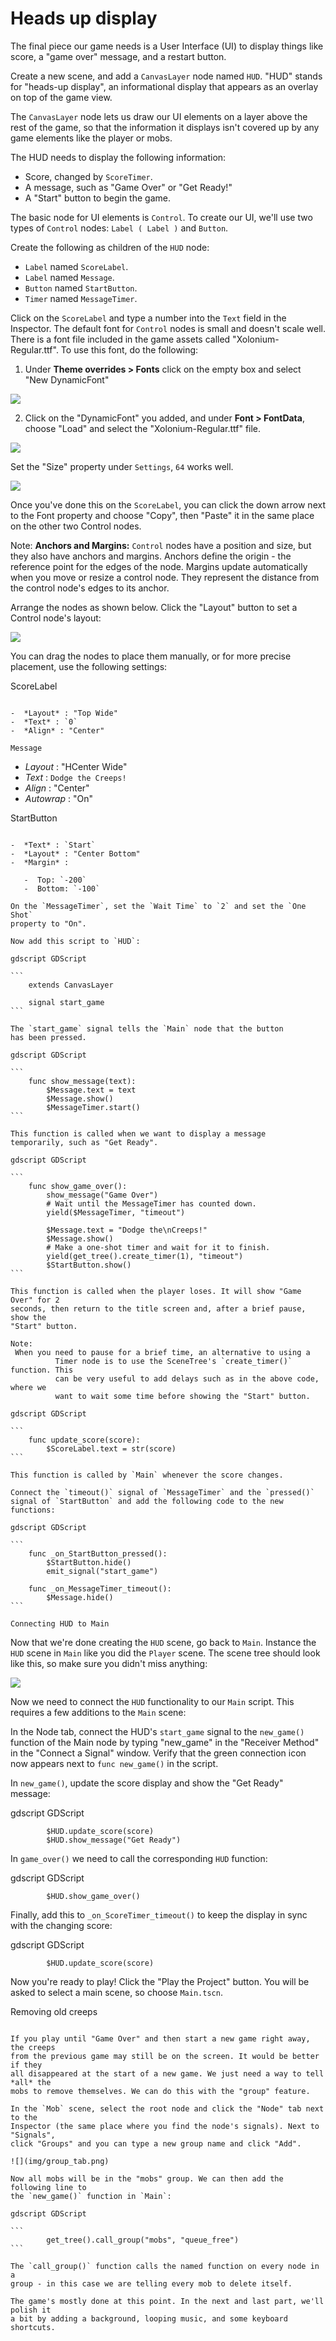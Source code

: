 

Heads up display
================

The final piece our game needs is a User Interface (UI) to display things like
score, a "game over" message, and a restart button.

Create a new scene, and add a `CanvasLayer` node named
`HUD`. "HUD" stands for "heads-up display", an informational display that
appears as an overlay on top of the game view.

The `CanvasLayer` node lets us draw our UI elements on
a layer above the rest of the game, so that the information it displays isn't
covered up by any game elements like the player or mobs.

The HUD needs to display the following information:

- Score, changed by `ScoreTimer`.
- A message, such as "Game Over" or "Get Ready!"
- A "Start" button to begin the game.

The basic node for UI elements is `Control`. To create our
UI, we'll use two types of `Control` nodes: `Label
( Label )` and `Button`.

Create the following as children of the `HUD` node:

- `Label` named `ScoreLabel`.
- `Label` named `Message`.
- `Button` named `StartButton`.
- `Timer` named `MessageTimer`.

Click on the `ScoreLabel` and type a number into the `Text` field in the
Inspector. The default font for `Control` nodes is small and doesn't scale
well. There is a font file included in the game assets called
"Xolonium-Regular.ttf". To use this font, do the following:

1. Under **Theme overrides > Fonts** click on the empty box and select "New DynamicFont"

![](img/custom_font1.png)

2. Click on the "DynamicFont" you added, and under **Font > FontData**,
   choose "Load" and select the "Xolonium-Regular.ttf" file.

![](img/custom_font2.png)

Set the "Size" property under `Settings`, `64` works well.

![](img/custom_font3.png)

Once you've done this on the `ScoreLabel`, you can click the down arrow next
to the Font property and choose "Copy", then "Paste" it in the same place
on the other two Control nodes.

Note:
 **Anchors and Margins:** `Control` nodes have a position and size,
          but they also have anchors and margins. Anchors define the origin -
          the reference point for the edges of the node. Margins update
          automatically when you move or resize a control node. They represent
          the distance from the control node's edges to its anchor.

Arrange the nodes as shown below. Click the "Layout" button to set a Control
node's layout:

![](img/ui_anchor.png)

You can drag the nodes to place them manually, or for more precise placement,
use the following settings:

ScoreLabel
~~~~~~~~~~

-  *Layout* : "Top Wide"
-  *Text* : `0`
-  *Align* : "Center"

Message
~~~~~~~~~~~~

-  *Layout* : "HCenter Wide"
-  *Text* : `Dodge the Creeps!`
-  *Align* : "Center"
-  *Autowrap* : "On"

StartButton
~~~~~~~~~~~

-  *Text* : `Start`
-  *Layout* : "Center Bottom"
-  *Margin* :

   -  Top: `-200`
   -  Bottom: `-100`

On the `MessageTimer`, set the `Wait Time` to `2` and set the `One Shot`
property to "On".

Now add this script to `HUD`:

gdscript GDScript

```
    extends CanvasLayer

    signal start_game
```

The `start_game` signal tells the `Main` node that the button
has been pressed.

gdscript GDScript

```
    func show_message(text):
        $Message.text = text
        $Message.show()
        $MessageTimer.start()
```

This function is called when we want to display a message
temporarily, such as "Get Ready".

gdscript GDScript

```
    func show_game_over():
        show_message("Game Over")
        # Wait until the MessageTimer has counted down.
        yield($MessageTimer, "timeout")

        $Message.text = "Dodge the\nCreeps!"
        $Message.show()
        # Make a one-shot timer and wait for it to finish.
        yield(get_tree().create_timer(1), "timeout")
        $StartButton.show()
```

This function is called when the player loses. It will show "Game Over" for 2
seconds, then return to the title screen and, after a brief pause, show the
"Start" button.

Note:
 When you need to pause for a brief time, an alternative to using a
          Timer node is to use the SceneTree's `create_timer()` function. This
          can be very useful to add delays such as in the above code, where we
          want to wait some time before showing the "Start" button.

gdscript GDScript

```
    func update_score(score):
        $ScoreLabel.text = str(score)
```

This function is called by `Main` whenever the score changes.

Connect the `timeout()` signal of `MessageTimer` and the `pressed()`
signal of `StartButton` and add the following code to the new functions:

gdscript GDScript

```
    func _on_StartButton_pressed():
        $StartButton.hide()
        emit_signal("start_game")

    func _on_MessageTimer_timeout():
        $Message.hide()
```

Connecting HUD to Main
~~~~~~~~~~~~~~~~~~~~~~

Now that we're done creating the `HUD` scene, go back to `Main`. Instance
the `HUD` scene in `Main` like you did the `Player` scene. The scene tree
should look like this, so make sure you didn't miss anything:

![](img/completed_main_scene.png)

Now we need to connect the `HUD` functionality to our `Main` script. This
requires a few additions to the `Main` scene:

In the Node tab, connect the HUD's `start_game` signal to the `new_game()`
function of the Main node by typing "new_game" in the "Receiver Method" in the
"Connect a Signal" window. Verify that the green connection icon now appears
next to `func new_game()` in the script.

In `new_game()`, update the score display and show the "Get Ready" message:

gdscript GDScript

```
        $HUD.update_score(score)
        $HUD.show_message("Get Ready")
```

In `game_over()` we need to call the corresponding `HUD` function:

gdscript GDScript

```
        $HUD.show_game_over()
```

Finally, add this to `_on_ScoreTimer_timeout()` to keep the display in sync
with the changing score:

gdscript GDScript

```
        $HUD.update_score(score)
```

Now you're ready to play! Click the "Play the Project" button. You will be asked
to select a main scene, so choose `Main.tscn`.

Removing old creeps
~~~~~~~~~~~~~~~~~~~

If you play until "Game Over" and then start a new game right away, the creeps
from the previous game may still be on the screen. It would be better if they
all disappeared at the start of a new game. We just need a way to tell *all* the
mobs to remove themselves. We can do this with the "group" feature.

In the `Mob` scene, select the root node and click the "Node" tab next to the
Inspector (the same place where you find the node's signals). Next to "Signals",
click "Groups" and you can type a new group name and click "Add".

![](img/group_tab.png)

Now all mobs will be in the "mobs" group. We can then add the following line to
the `new_game()` function in `Main`:

gdscript GDScript

```
        get_tree().call_group("mobs", "queue_free")
```

The `call_group()` function calls the named function on every node in a
group - in this case we are telling every mob to delete itself.

The game's mostly done at this point. In the next and last part, we'll polish it
a bit by adding a background, looping music, and some keyboard shortcuts.
